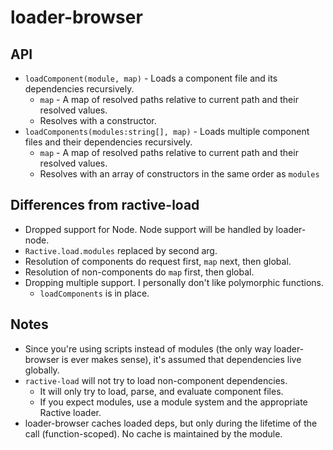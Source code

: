 # loader-browser

## API

- `loadComponent(module, map)` - Loads a component file and its dependencies recursively.
    - `map` - A map of resolved paths relative to current path and their resolved values.
    - Resolves with a constructor.
- `loadComponents(modules:string[], map)` - Loads multiple component files and their dependencies recursively.
    - `map` - A map of resolved paths relative to current path and their resolved values.
    - Resolves with an array of constructors in the same order as `modules`

## Differences from ractive-load
- Dropped support for Node. Node support will be handled by loader-node.
- `Ractive.load.modules` replaced by second arg.
- Resolution of components do request first, `map` next, then global.
- Resolution of non-components do `map` first, then global.
- Dropping multiple support. I personally don't like polymorphic functions.
    - `loadComponents` is in place.

## Notes
- Since you're using scripts instead of modules (the only way loader-browser is ever makes sense), it's assumed that dependencies live globally.
- `ractive-load` will not try to load non-component dependencies.
    - It will only try to load, parse, and evaluate component files.
    - If you expect modules, use a module system and the appropriate Ractive loader.
- loader-browser caches loaded deps, but only during the lifetime of the call (function-scoped). No cache is maintained by the module.
